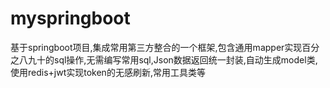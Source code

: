 # myspringboot
基于springboot项目,集成常用第三方整合的一个框架,包含通用mapper实现百分之八九十的sql操作,无需编写常用sql,Json数据返回统一封装,自动生成model类,使用redis+jwt实现token的无感刷新,常用工具类等
